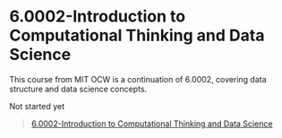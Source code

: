 # 6.0002-Introduction to Computational Thinking and Data Science
This course from MIT OCW is a continuation of 6.0002, covering data structure and data science concepts.

Not started yet

> [6.0002-Introduction to Computational Thinking and Data Science](https://ocw.mit.edu/courses/6-0002-introduction-to-computational-thinking-and-data-science-fall-2016/)
